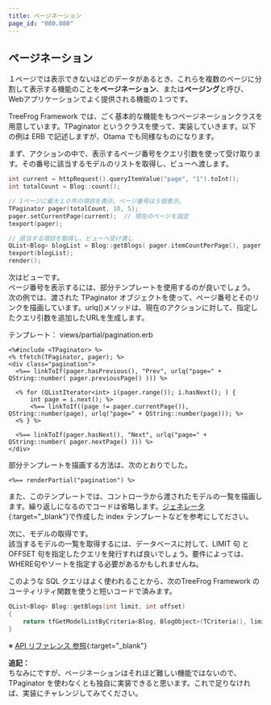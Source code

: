 ```yaml
---
title: ページネーション
page_id: "080.080"
---
```


## ページネーション

１ページでは表示できないほどのデータがあるとき、これらを複数のページに分割して表示する機能のことを**ページネーション**、または**ページング**と呼び、Webアプリケーションでよく提供される機能の１つです。

TreeFrog Framework では、ごく基本的な機能をもつページネーションクラスを用意しています。TPaginator というクラスを使って、実装していきます。以下の例は ERB で記述しますが、Otama でも同様なものになります。

まず、アクションの中で、表示するページ番号をクエリ引数を使って受け取ります。その番号に該当するモデルのリストを取得し、ビューへ渡します。

```c++
int current = httpRequest().queryItemValue("page", "1").toInt();
int totalCount = Blog::count();

// 1ページに最大１０件の項目を表示。ページ番号は５個表示。
TPaginator pager(totalCount, 10, 5);
pager.setCurrentPage(current);  // 現在のページを設定
texport(pager);

// 該当する項目を取得し、ビューへ受け渡し 
QList<Blog> blogList = Blog::getBlogs( pager.itemCountPerPage(), pager.offset() );
texport(blogList);
render();
```
 
次はビューです。<br>
ページ番号を表示するには、部分テンプレートを使用するのが良いでしょう。<br>
次の例では、渡された TPaginator オブジェクトを使って、ページ番号とそのリンクを描画しています。urlq()メソッドは、現在のアクションに対して、指定したクエリ引数を追加したURLを生成します。

テンプレート： views/partial/pagination.erb

```
<%#include <TPaginator> %>
<% tfetch(TPaginator, pager); %>
<div class="pagination">
  <%== linkToIf(pager.hasPrevious(), "Prev", urlq("page=" + QString::number( pager.previousPage() ))) %>

  <% for (QListIterator<int> i(pager.range()); i.hasNext(); ) {
      int page = i.next(); %>
      <%== linkToIf((page != pager.currentPage()), QString::number(page), urlq("page=" + QString::number(page))); %>
  <% } %>

  <%== linkToIf(pager.hasNext(), "Next", urlq("page=" + QString::number( pager.nextPage() ))) %>
</div>
```
  
部分テンプレートを描画する方法は、次のとおりでした。

```
<%== renderPartial("pagination") %>
```
 
また、このテンプレートでは、コントローラから渡されたモデルの一覧を描画します。繰り返しになるのでコードは省略します。[ジェネレータ](/user-guide/ja/generator/index.html){:target="_blank"}で作成した index テンプレートなどを参考にしてださい。
 
次に、モデルの取得です。<br>
該当するモデルの一覧を取得するには、データベースに対して、LIMIT 句 と OFFSET 句を指定したクエリを発行すれば良いでしょう。要件によっては、WHERE句やソートを指定する必要があるかもしれませんね。

このような SQL クエリはよく使われることから、次のTreeFrog Framework のユーティリティ関数を使うと短いコードで済みます。

```c++
QList<Blog> Blog::getBlogs(int limit, int offset)
{
    return tfGetModelListByCriteria<Blog, BlogObject>(TCriteria(), limit, offset);
}
```

※ [API リファレンス 参照](http://treefrogframework.org/tf_doxygen/tmodelutil_8h.html){:target="_blank"}
  
 
**追記：**<br>
ちなみにですが、ページネーションはそれほど難しい機能ではないので、TPaginator を使わなくとも独自に実装できると思います。これで足りなければ、実装にチャレンジしてみてください。